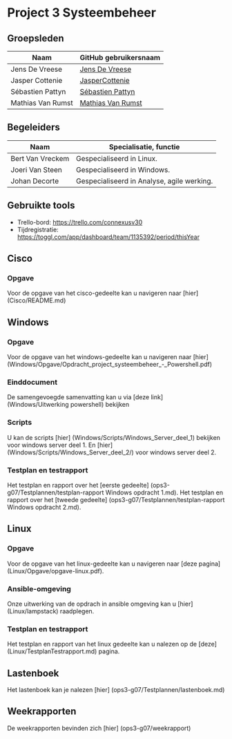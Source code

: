 # Project 3 Systeembeheer

## Groepsleden
 
 Naam  | GitHub gebruikersnaam
------------- | -------------
Jens De Vreese  | [Jens De Vreese](https://github.com/jensdevreese)
Jasper Cottenie | [JasperCottenie](https://github.com/JasperCottenie)
Sébastien Pattyn  | [Sébastien Pattyn](https://github.com/Sebastienpattyn)
Mathias Van Rumst | [Mathias Van Rumst](https://github.com/mathias27) 

## Begeleiders
 Naam  | Specialisatie, functie
------------- | -------------
Bert Van Vreckem | Gespecialiseerd in Linux.
Joeri Van Steen | Gespecialiseerd in Windows.
Johan Decorte  | Gespecialiseerd in Analyse, agile werking.

## Gebruikte tools
* Trello-bord: <https://trello.com/connexusv30>
* Tijdregistratie: <https://toggl.com/app/dashboard/team/1135392/period/thisYear>


## Cisco
### Opgave
Voor de opgave van het cisco-gedeelte kan u navigeren naar [hier] (Cisco/README.md)
## Windows
### Opgave
Voor de opgave van het windows-gedeelte kan u navigeren naar [hier] (Windows/Opgave/Opdracht_project_systeembeheer_-_Powershell.pdf)
### Einddocument
De samengevoegde samenvatting kan u via [deze link] (Windows/Uitwerking powershell) bekijken 
### Scripts
U kan de scripts [hier] (Windows/Scripts/Windows_Server_deel_1) bekijken voor windows server deel 1. En [hier] (Windows/Scripts/Windows_Server_deel_2/) voor windows server deel 2.
### Testplan en testrapport
Het testplan en rapport over het [eerste gedeelte] (ops3-g07/Testplannen/testplan-rapport Windows opdracht 1.md).
Het testplan en rapport over het [tweede gedeelte] (ops3-g07/Testplannen/testplan-rapport Windows opdracht 2.md).
## Linux
### Opgave
Voor de opgave van het linux-gedeelte kan u navigeren naar [deze pagina] (Linux/Opgave/opgave-linux.pdf).
### Ansible-omgeving
Onze uitwerking van de opdrach in ansible omgeving kan u [hier] (Linux/lampstack) raadplegen.
### Testplan en testrapport
Het testplan en rapport van het linux gedeelte kan u nalezen op de [deze] (Linux/TestplanTestrapport.md) pagina.
## Lastenboek
Het lastenboek kan je nalezen [hier] (ops3-g07/Testplannen/lastenboek.md)
## Weekrapporten
De weekrapporten bevinden zich [hier] (ops3-g07/weekrapport) 